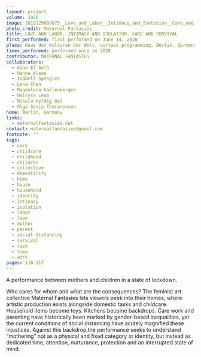 ```yaml
---
layout: project
volume: 2020
image: 1610129888675__Love_and_Labor__Intimacy_and_Isolation__Care_and_Survival_--Maternal_Fantasies.jpg
photo_credit: Maternal Fantasies
title: LOVE AND LABOR. INTIMACY AND ISOLATION. CARE AND SURVIVAL
first_performed: first performed on June 14, 2020
place: Haus der Kulturen der Welt, virtual programming, Berlin, Germany
times_performed: performed once in 2020
contributor: MATERNAL FANTASIES
collaborators:
  - Aino El Solh
  - Hanne Klaas
  - Isabell Spengler
  - Lena Chen
  - Magdalena Kallenberger
  - Maicyra Leao
  - Mikala Hyldig Dal
  - Olga Sonja Thorarensen
home: Berlin, Germany
links:
  - maternalfantasies.net
contact: maternalfantasies@gmail.com
footnote: ""
tags:
  - care
  - childcare
  - childhood
  - children
  - collective
  - domesticity
  - home
  - house
  - household
  - identity
  - intimacy
  - isolation
  - labor
  - love
  - mother
  - parent
  - social distancing
  - survival
  - task
  - time
  - work
pages: 116-117
---
```


A performance between mothers and children in a state of lockdown.

Who cares for whom and what are the consequences? The feminist art collective Maternal Fantasies lets viewers peek into their homes, where artistic production exists alongside domestic tasks and childcare. Household items become toys. Kitchens become backdrops. Care work and parenting have historically been marked by gender-based inequalities, yet the current conditions of social distancing have acutely magnified these injustices. Against this backdrop,the performance seeks to understand “mothering” not as a physical and fixed category or identity, but instead as dedicated time, attention, nurturance, protection and an interrupted state of mind.
